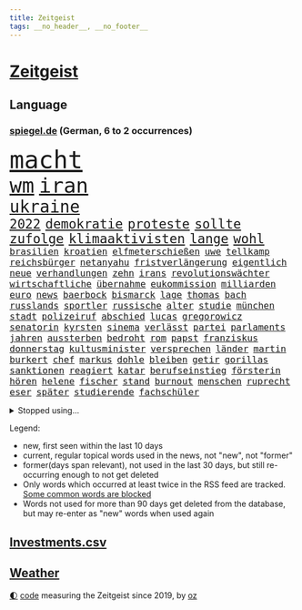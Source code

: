 ```yaml
---
title: Zeitgeist
tags: __no_header__, __no_footer__
---
```


# [Zeitgeist](https://oliz.io/zeitgeist/)

## Language

<h3><a href="https://www.spiegel.de" target="_blank">spiegel.de</a> (German, 6 to 2 occurrences)</h3>
<p style="font-family:monospace">
<span style="font-size:32pt"><a href="news_links.html#macht" class="current">macht</a></span>
<br>
<span style="font-size:27pt"><a href="news_links.html#wm" class="current">wm</a></span>
<span style="font-size:27pt"><a href="news_links.html#iran" class="current">iran</a></span>
<br>
<span style="font-size:22pt"><a href="news_links.html#ukraine" class="current">ukraine</a></span>
<br>
<span style="font-size:17pt"><a href="news_links.html#2022" class="current">2022</a></span>
<span style="font-size:17pt"><a href="news_links.html#demokratie" class="current">demokratie</a></span>
<span style="font-size:17pt"><a href="news_links.html#proteste" class="current">proteste</a></span>
<span style="font-size:17pt"><a href="news_links.html#sollte" class="current">sollte</a></span>
<span style="font-size:17pt"><a href="news_links.html#zufolge" class="current">zufolge</a></span>
<span style="font-size:17pt"><a href="news_links.html#klimaaktivisten" class="current">klimaaktivisten</a></span>
<span style="font-size:17pt"><a href="news_links.html#lange" class="current">lange</a></span>
<span style="font-size:17pt"><a href="news_links.html#wohl" class="current">wohl</a></span>
<br>
<span style="font-size:12pt"><a href="news_links.html#brasilien" class="current">brasilien</a></span>
<span style="font-size:12pt"><a href="news_links.html#kroatien" class="current">kroatien</a></span>
<span style="font-size:12pt"><a href="news_links.html#elfmeterschießen" class="current">elfmeterschießen</a></span>
<span style="font-size:12pt"><a href="news_links.html#uwe" class="new">uwe</a></span>
<span style="font-size:12pt"><a href="news_links.html#tellkamp" class="new">tellkamp</a></span>
<span style="font-size:12pt"><a href="news_links.html#reichsbürger" class="new">reichsbürger</a></span>
<span style="font-size:12pt"><a href="news_links.html#netanyahu" class="current">netanyahu</a></span>
<span style="font-size:12pt"><a href="news_links.html#fristverlängerung" class="current">fristverlängerung</a></span>
<span style="font-size:12pt"><a href="news_links.html#eigentlich" class="current">eigentlich</a></span>
<span style="font-size:12pt"><a href="news_links.html#neue" class="current">neue</a></span>
<span style="font-size:12pt"><a href="news_links.html#verhandlungen" class="current">verhandlungen</a></span>
<span style="font-size:12pt"><a href="news_links.html#zehn" class="current">zehn</a></span>
<span style="font-size:12pt"><a href="news_links.html#irans" class="current">irans</a></span>
<span style="font-size:12pt"><a href="news_links.html#revolutionswächter" class="new">revolutionswächter</a></span>
<span style="font-size:12pt"><a href="news_links.html#wirtschaftliche" class="current">wirtschaftliche</a></span>
<span style="font-size:12pt"><a href="news_links.html#übernahme" class="current">übernahme</a></span>
<span style="font-size:12pt"><a href="news_links.html#eukommission" class="current">eukommission</a></span>
<span style="font-size:12pt"><a href="news_links.html#milliarden" class="current">milliarden</a></span>
<span style="font-size:12pt"><a href="news_links.html#euro" class="current">euro</a></span>
<span style="font-size:12pt"><a href="news_links.html#news" class="current">news</a></span>
<span style="font-size:12pt"><a href="news_links.html#baerbock" class="current">baerbock</a></span>
<span style="font-size:12pt"><a href="news_links.html#bismarck" class="new">bismarck</a></span>
<span style="font-size:12pt"><a href="news_links.html#lage" class="current">lage</a></span>
<span style="font-size:12pt"><a href="news_links.html#thomas" class="current">thomas</a></span>
<span style="font-size:12pt"><a href="news_links.html#bach" class="current">bach</a></span>
<span style="font-size:12pt"><a href="news_links.html#russlands" class="current">russlands</a></span>
<span style="font-size:12pt"><a href="news_links.html#sportler" class="current">sportler</a></span>
<span style="font-size:12pt"><a href="news_links.html#russische" class="current">russische</a></span>
<span style="font-size:12pt"><a href="news_links.html#alter" class="current">alter</a></span>
<span style="font-size:12pt"><a href="news_links.html#studie" class="current">studie</a></span>
<span style="font-size:12pt"><a href="news_links.html#münchen" class="current">münchen</a></span>
<span style="font-size:12pt"><a href="news_links.html#stadt" class="current">stadt</a></span>
<span style="font-size:12pt"><a href="news_links.html#polizeiruf" class="current">polizeiruf</a></span>
<span style="font-size:12pt"><a href="news_links.html#abschied" class="current">abschied</a></span>
<span style="font-size:12pt"><a href="news_links.html#lucas" class="current">lucas</a></span>
<span style="font-size:12pt"><a href="news_links.html#gregorowicz" class="new">gregorowicz</a></span>
<span style="font-size:12pt"><a href="news_links.html#senatorin" class="new">senatorin</a></span>
<span style="font-size:12pt"><a href="news_links.html#kyrsten" class="new">kyrsten</a></span>
<span style="font-size:12pt"><a href="news_links.html#sinema" class="new">sinema</a></span>
<span style="font-size:12pt"><a href="news_links.html#verlässt" class="current">verlässt</a></span>
<span style="font-size:12pt"><a href="news_links.html#partei" class="current">partei</a></span>
<span style="font-size:12pt"><a href="news_links.html#parlaments" class="current">parlaments</a></span>
<span style="font-size:12pt"><a href="news_links.html#jahren" class="current">jahren</a></span>
<span style="font-size:12pt"><a href="news_links.html#aussterben" class="current">aussterben</a></span>
<span style="font-size:12pt"><a href="news_links.html#bedroht" class="current">bedroht</a></span>
<span style="font-size:12pt"><a href="news_links.html#rom" class="current">rom</a></span>
<span style="font-size:12pt"><a href="news_links.html#papst" class="current">papst</a></span>
<span style="font-size:12pt"><a href="news_links.html#franziskus" class="current">franziskus</a></span>
<span style="font-size:12pt"><a href="news_links.html#donnerstag" class="current">donnerstag</a></span>
<span style="font-size:12pt"><a href="news_links.html#kultusminister" class="current">kultusminister</a></span>
<span style="font-size:12pt"><a href="news_links.html#versprechen" class="current">versprechen</a></span>
<span style="font-size:12pt"><a href="news_links.html#länder" class="current">länder</a></span>
<span style="font-size:12pt"><a href="news_links.html#martin" class="current">martin</a></span>
<span style="font-size:12pt"><a href="news_links.html#burkert" class="new">burkert</a></span>
<span style="font-size:12pt"><a href="news_links.html#chef" class="current">chef</a></span>
<span style="font-size:12pt"><a href="news_links.html#markus" class="current">markus</a></span>
<span style="font-size:12pt"><a href="news_links.html#dohle" class="new">dohle</a></span>
<span style="font-size:12pt"><a href="news_links.html#bleiben" class="current">bleiben</a></span>
<span style="font-size:12pt"><a href="news_links.html#getir" class="current">getir</a></span>
<span style="font-size:12pt"><a href="news_links.html#gorillas" class="current">gorillas</a></span>
<span style="font-size:12pt"><a href="news_links.html#sanktionen" class="current">sanktionen</a></span>
<span style="font-size:12pt"><a href="news_links.html#reagiert" class="current">reagiert</a></span>
<span style="font-size:12pt"><a href="news_links.html#katar" class="current">katar</a></span>
<span style="font-size:12pt"><a href="news_links.html#berufseinstieg" class="new">berufseinstieg</a></span>
<span style="font-size:12pt"><a href="news_links.html#försterin" class="new">försterin</a></span>
<span style="font-size:12pt"><a href="news_links.html#hören" class="current">hören</a></span>
<span style="font-size:12pt"><a href="news_links.html#helene" class="new">helene</a></span>
<span style="font-size:12pt"><a href="news_links.html#fischer" class="current">fischer</a></span>
<span style="font-size:12pt"><a href="news_links.html#stand" class="current">stand</a></span>
<span style="font-size:12pt"><a href="news_links.html#burnout" class="new">burnout</a></span>
<span style="font-size:12pt"><a href="news_links.html#menschen" class="current">menschen</a></span>
<span style="font-size:12pt"><a href="news_links.html#ruprecht" class="new">ruprecht</a></span>
<span style="font-size:12pt"><a href="news_links.html#eser" class="new">eser</a></span>
<span style="font-size:12pt"><a href="news_links.html#später" class="current">später</a></span>
<span style="font-size:12pt"><a href="news_links.html#studierende" class="current">studierende</a></span>
<span style="font-size:12pt"><a href="news_links.html#fachschüler" class="new">fachschüler</a></span>
</p>
<details>
<summary>Stopped using...</summary>
<p class="former" style="font-size:12pt">
ermordet(778) generalsekretär(778) 100000(777) bayer(777) leverkusen(777) magdeburg(777) drama(776) meinung(776) angeordnet(775) befindet(775) lisa(775) smartphone(775) unrecht(775) 2017(774) 37(774) positiv(774) st(774) verhaftet(774) versorgt(774) vorliegt(774) you(774) champions(773) christoph(773) coronainfektion(773) facebook(773) froh(773) inter(773) mailand(773) mittelmeer(773) rassistische(773) strengere(773) 2015(772) asche(772) beschimpft(772) bmw(772) bruder(772) carsten(772) getan(772) material(772) oberbürgermeister(772) parteichef(772) regierungschefs(772) vergangene(772) verluste(772) bsc(771) dachte(771) einstieg(771) gebaut(771) gestrichen(771) jüngeren(771) lust(771) musiker(771) regen(771) spanischen(771) strand(771) suspendiert(771) veranstaltung(771) verurteilte(771) aufstieg(770) berichterstattung(770) coronaausbruch(770) fdpchef(770) konzerne(770) litauen(770) nürnberg(770) organisationen(770) schlechten(770) signal(770) stich(770) tweet(770) vereinten(770) weitet(770) abstand(769) anschläge(769) berühmt(769) experte(769) jedem(769) keller(769) quarantäne(769) standen(769) versprach(769) beweisen(768) coronabeschränkungen(768) endspiel(768) nutzte(768) tausenden(768) wirtschaftsministerium(768) endete(767) milde(767) trainieren(767) trauer(767) unterwegs(767) zuge(767) ausschuss(766) crash(766) digitalen(766) feier(766) lastwagen(766) militärs(766) rtl(766) schriftstellerin(766) sendet(766) triumph(766) tötet(766) ausflug(765) außer(765) größer(765) menschenleben(765) möglichen(765) mütter(765) wohnen(765) ausreichend(764) hubertus(764) wütend(764) 45(763) 600(763) aufgegeben(763) autoindustrie(763) beteiligung(763) durchsuchungen(763) mode(763) sichergestellt(763) tatverdächtigen(763) zwischenzeitlich(763) bolsonaro(762) jedenfalls(762) missbraucht(762) stieg(762) 96(761) frust(761) frachter(760) mehrfach(760) nachfrage(760) regiert(760) wirtschaftlichen(760) arabische(759) jair(759) trafen(759) dar(757) gesamten(757) haaland(757) aktie(756) mieten(756) 1500(755) gemeinsames(755) konkrete(755) mecklenburgvorpommern(755) provokation(755) marsch(754) erfolgreichsten(753) geprägt(753) le(753) loswerden(753) motor(753) schrecken(753) eigenem(752) erderwärmung(752) vorgelegt(751) bestmarke(750) sichert(749) detail(748) offenbart(748) erwachsene(747) beschlagnahmt(746) erschießt(746) legende(746) gesichert(745) politikerin(745) angehörige(743) vorwürfen(742) katja(738) katharina(736) sarah(729) konzert(726) tuchel(726) veränderungen(726) eingeräumt(722) marine(711) cdu/csu(710) tolle(710) rückte(709) gelangen(707) ärmelkanal(701) rekorde(695) glasgow(670) höheres(670) räumte(665) karriereende(654) chile(636) elfjährigen(614) gregor(604) investor(602) belgische(600) abgestürzt(599) blut(595) joseph(590) reichtum(565) fußballstar(564) holz(558) besonderes(555) 25jährige(550) genossen(548) 83(539) benzinpreise(529) zusammenarbeiten(528) court(526) supreme(526) bürgern(523) stehe(519) sammelt(518) unseres(512) urteilte(512) drohenden(510) schrumpft(508) astronomen(503) 9(496) warnungen(495) vierjährige(494) verurteilung(492) dominieren(485) ermordung(485) karrierecoach(483) landsleute(480) las(480) vegas(480) erfolglos(474) erscheint(473) höchstwert(465) unterdrückung(465) exil(459) aufträge(456) erling(454) ali(453) inneren(451) liebsten(449) anhängern(448) bedürftige(447) börsen(445) bombe(443) world(442) angestellten(438) kritischen(436) integration(433) pauli(433) dringen(430) gefiel(430) minderheiten(430) tiger(423) großbank(420) militärmanöver(419) südkoreas(416) inhaftierte(415) vorsitz(410) amtskollegen(407) siebten(406) spiegelrecherchen(403) annulliert(402) arbeitslosen(398) volksverhetzung(397) studenten(396) betrunken(395) messenger(394) osteuropa(393) ampelparteien(389) lädt(387) aaron(386) bremens(385) geheimdienste(385) überrollt(385) fotografin(380) anfangen(379) fahndet(379) ausgeben(370) trip(365) dutzenden(360) bundesfinanzminister(358) khan(357) explodieren(353) piloten(353) martina(351) tauschen(349) sportliche(348) beschossen(347) arbeitsminister(343) oligarchen(342) ezb(340) überlebten(340) staatsbürger(339) senden(334) oscars(333) personalnot(333) ersatz(329) weltbekannt(327) propaganda(326) jeweils(325) heikel(324) landsmann(322) weiten(320) vorm(315) krebs(313) meere(313) wild(312) lebenshaltungskosten(311) überwachung(311) geplatzt(309) wettkampf(309) teppich(302) kasachstan(301) sony(301) lagern(299) algerien(296) provozierte(296) klingen(295) bestürzt(294) fremd(293) filmemacher(292) frankfurts(291) konsumenten(291) massenmord(289) gastbeitrag(288) iga(286) świątek(286) homosexualität(285) rüstungskonzern(285) fehlverhalten(283) marc(283) schlacht(282) anziehen(277) hausdurchsuchung(276) gründlich(274) außergewöhnlich(272) begleiten(271) parlamentswahl(271) rené(271) antisemitismusvorwürfe(270) barack(269) spdchef(269) abbau(267) ahnung(267) tui(266) zugenommen(265) umzusetzen(264) indischen(261) unmittelbar(261) bevorstehende(259) fluss(259) gegendemonstranten(259) inakzeptable(259) lücken(259) bulli(258) verspätet(258) messerangriff(252) freizeitpark(250) russisch(249) anpassung(248) starkregen(248) zugriff(248) zügig(247) charkiw(246) hauptdarsteller(246) jochen(246) kurse(246) künstlerin(246) eigentor(245) flüchten(245) zugegeben(245) absichtlich(243) entlastungspaket(243) tenniskarriere(243) institutionen(241) irina(240) dilemma(239) einrichtung(239) oligarch(239) villen(239) unfällen(238) begrenzt(235) jünger(235) ergab(233) coronalockdowns(231) glaube(231) slowenien(231) sizilien(230) wall(229) kalt(227) minimal(224) diagnostiziert(223) durchsuchen(222) neuerdings(222) rivalen(222) antisemitische(220) lukas(220) vortag(219) schwarzes(218) ernste(216) geheimdienstinformationen(216) öpnv(216) entsprechend(214) privathaushalte(212) zugänglich(211) schlechtem(210) franken(209) iaea(205) traditionen(205) moskwa(204) qualifying(204) aufeinander(202) note(200) bundeskanzlers(199) exregierungschef(199) gekürzt(199) regieren(199) panzerlieferungen(198) pogba(197) unglücks(197) ausfuhren(195) errichten(195) absteiger(194) appellieren(194) hindernisse(194) verdrängen(194) eingesperrt(192) ancelotti(191) carlo(191) zusehends(191) basketball(188) mobbing(188) netzagenturchef(188) steuerhinterziehung(188) birgt(186) homosexuelle(183) gegenoffensive(182) klimakatastrophe(182) potenzial(181) tankstelle(181) wehrte(181) hauptrolle(179) ibiza(179) brennen(177) brennende(177) reporterin(177) chinesischer(176) klimaschädlichen(176) fahndung(174) geradezu(174) straßenverkehr(174) umwelthilfe(173) verbrennungsmotor(173) leipzigs(171) tiefer(171) heimspiel(170) kommissarin(170) vollgas(170) 37jährige(168) ausgesucht(168) irgendwo(168) exfreund(167) angestrebten(166) befeuert(166) feldmann(166) saisonbeginn(166) gegnerin(165) luka(165) matchwinner(164) 180(163) hundertjährige(161) madrids(161) gamechanger(160) maschine(160) miss(160) mitgeteilt(160) valley(159) frisur(158) profi(158) darja(157) geschrumpft(157) notaufnahme(157) tagsüber(157) verfügen(157) überflutungen(157) fahrgäste(156) jährliche(156) massenpanik(156) kommunistischen(155) panama(155) fehlstart(154) verkündung(154) großartige(153) obendrein(153) pitt(153) sara(153) gouverneurin(152) schrumpfen(152) angepasst(151) statthalter(151) dänemarks(150) verunglückten(150) ekel(149) familienmitglieder(149) kostenlose(148) momenten(148) midlifekolumne(147) usmodel(147) wanderer(147) gesichtern(146) instrument(146) matthew(146) blatt(145) diplomatisches(144) dramatische(143) fragwürdig(143) fühlten(143) heide(143) schreibtisch(143) stille(143) anstehende(142) einbringen(142) spdchefin(142) 1974(141) heißer(141) pochen(141) abschwung(140) regionale(140) untätigkeit(140) vorantreiben(140) wellbrock(140) ankam(139) expertenrat(139) begegnen(138) oldenburg(138) übergewinne(138) berüchtigte(137) grimm(136) indigenen(136) schwächelt(136) veronika(136) wuchs(136) atomkraftwerken(135) 30jähriger(134) forschen(134) teuersten(134) dorfes(133) kontroversen(133) uneins(133) vulkanausbruch(133) albtraum(132) errichtet(132) autokrat(131) grundstein(131) urlauber(131) brillen(130) drogendealer(130) asteroiden(129) festkleben(129) reaktoren(129) warnten(129) zugezogen(129) nachbarstaaten(128) ernannte(127) gescheiterten(127) agierte(126) fremder(126) sparmaßnahmen(126) aberkannt(125) gruppenphase(125) juristisches(125) kostspielig(125) churchill(124) erwartete(124) mächtigste(124) stadtwerke(124) lohnerhöhungen(123) 17jähriger(122) erdatmosphäre(122) gefangener(122) unterkünfte(122) verwarnt(122) gruß(121) klausmichael(121) anfechten(120) kohlekraftwerk(120) vordergrund(119) 151(118) kurzfristige(118) gesichter(117) plane(117) giftiger(116) heimischen(116) heizkosten(116) unterbricht(116) abitur(115) hakenkreuze(115) katastrophen(114) atmen(113) entschlossen(113) jahn(113) vincent(113) gefängnissen(112) gerufen(112) neueste(112) stichelt(112) wmpunkte(112) zweitgrößte(112) gesprächsbereit(111) stationiert(110) garcia(109) neukölln(109) unterkunft(109) back(108) cdugeneralsekretär(108) geschmolzen(108) schlechteste(108) delegation(107) koma(107) staatsschutz(107) brennstoff(106) britischem(106) ellen(106) hinterfragen(106) kilowattstunde(106) pyrenäen(106) bildband(105) gegenseite(105) hinterland(105) umweltaktivisten(105) gaskunden(104) laden(104) militärhilfen(104) sperren(104) umgehend(104) berechnungen(103) glätten(103) volksheld(101) pulverisiert(100) beseitigt(99) business(99) europameisterschaft(99) präsidentenberater(99) tipp(99) 29jähriger(98) extremisten(98) reggae(98) saniert(98) treffern(98) elefanten(97) erwachsen(97) durchschnittlich(96) abzufedern(95) fremde(95) nationalsozialisten(95) rundfunk(95) toiletten(95) 1993(94) alfons(94) falten(94) frühjahr(94) lernten(94) meiler(94) steuererklärung(94) vernichtend(94) bros(93) harmlos(93) kooperiert(92) schuhbeck(92) tv+(92) usspitzenpolitikerin(92) amazons(91) atommeiler(91) buchstäblich(91) gekrönt(91) getreidefrachter(91) kiez(91) nix(91) omar(91) wunderbar(91) 05(90) 1300(90) footballstar(90) geschäftspraktiken(90) herzustellen(90) patrouillieren(90) rundfunks(90) späte(90) derzeitigen(89) atomkraftwerk(88) gewaschen(88) heilung(88) inflationsgeplagten(88) kernphysiker(88) schreckt(88) sternen(88) ausliefern(87) erbkrankheit(87) klettert(87) sortiert(87) wildes(87) wohnwagen(87) abgekupfert(86) aufsicht(86) tabellenführung(86) tagesordnung(86) fotoapp(85) k(85) sendeanstalten(85) torwartfehler(85) verkehrsverbund(85) vierjähriges(85) 4500(84) einzigartig(84) kobel(84) migrantenboot(84) rechtspopulistischen(84) russlandukrainenews(84) steuerunterlagen(84) verdonnert(84) verfallen(84) antónio(83) buhrow(83) dosen(83) geborene(83) krisenmodus(83) rowling(83) beauftragte(82) biografie(82) kreative(82) teuerste(82) verifizieren(82) extremismus(81) fischsterben(81) identifizierten(81) lawrence(81) schiffsverkehrs(81) traumatische(81) verstöße(81) rihanna(80) rihannas(80) sympathien(80) toronto(80) bevorzugen(79) biologischen(79) durchgang(79) lula(79) mannschaften(79) symbolen(79) veraltete(79) boni(78) brasilienwahl(78) deckelung(78) schließung(78) strategen(78) tagelang(78) wüstefeld(78) ansteckend(77) evamaria(77) gesteigert(77) grenzfluss(77) philips(77) sieglos(77) tefal(77) traurigen(77) verschwörungstheoretiker(77) antisemitisch(76) bauhaus(76) betonte(76) brigitte(76) führungsrolle(76) gaspreisdeckel(76) kollektive(76) schärfe(76) verschaffte(76) veruntreut(76) wiederholten(76) yoga(76) abnehmer(75) benko(75) energiepolitik(75) preisbremse(75) sprachlos(75) talente(75) verifizierung(75) spionage(74) täuschte(74) berühmtem(73) geburtenrate(73) rätseln(73) tonne(73) brooklyn(72) flüchtlingsunterkunft(72) god(72) marschflugkörper(72) nets(72) wunde(72) durchhalten(71) indianapolis(71) scheidung(71) kertschbrücke(70) maximal(70) mitspracherecht(70) unterzahl(70) vormachen(70) überflügelt(70) austragung(69) behzad(69) nbastar(69) nobelpreisträger(69) plädoyer(69) trolle(69) uhren(69) abgase(68) ausmacht(68) blogger(68) ehre(68) eingesetzte(68) geklappt(68) lobbyverband(68) speichert(68) zurückgerufen(68) ausgenutzt(67) conference(67) dates(67) dončić(67) einkassiert(67) greta(67) leslie(67) tonga(67) 69jährige(66) gruselig(66) heikler(66) jk(66) schutt(66) bulgarien(65) bundesnetzagenturchef(65) erfolgen(65) schwestern(65) wechseljahre(65) badenwürttembergischen(64) gegeneinander(64) gesetzten(64) kanzelt(64) ndr(64) teilnehmern(64) fußballnationalspieler(63) geweint(63) klimaschutzsofortprogramm(63) modernes(63) national(63) nio(63) offerte(63) schief(63) seilwinde(63) simuliert(63) treibhausgasen(63) öllecks(63) aufgehalten(62) caroline(62) entbindung(62) ernüchternd(62) jansen(62) praktisch(62) werkstatt(62) überfährt(62) 1400(61) bayernstars(61) befestigten(61) hells(61) rausgeworfen(61) diskutierten(60) neunjähriger(60) touren(60) fehlgeburten(59) gefehlt(59) massagen(59) nbaprofi(59) panikattacke(59) beifahrerin(58) einkaufstour(58) elfjähriges(58) ey(58) hassan(58) meeresboden(58) mintzlaff(58) pflichten(58) schnürt(58) spitzer(58) 650000(57) bkafahnder(57) haaspilot(57) nachrichtendienste(57) potter(57) silicon(57) sträubt(57) unterbrochen(57) 1971(56) angesehen(56) anschuldigung(56) dauerkrise(56) mittelstand(56) rettungsschirm(56) schutzmacht(56) sprangen(56) stützt(56) ansbach(55) eidgenössische(54) exklub(54) hessischen(54) kleinste(54) schreibkraft(54) usgeschichte(54) verdeutlicht(54) 217(53) buhlen(53) geldpolitik(53) hall(53) memoiren(53) philippinische(53) rams(53) spiegelreport(53) symbolfigur(53) wählt(53) wärmste(53) 1922(52) beifahrer(52) bestrafung(52) brennholz(52) dokumentieren(52) ersparnisse(52) geklaut(52) sauber(52) touchdowns(52) antrieb(51) autokraten(51) erschöpft(51) verglichen(51) womit(51) abwahl(50) erpresst(50) legendär(50) verstaatlichung(50) vielmehr(50) wahlergebnis(50) watch(50) eingestrichen(49) exzellente(49) flatrate(49) monaco(49) moukoko(49) postet(49) steven(49) youssoufa(49) álvarez(49) alischer(48) arroganz(48) frühling(48) inspiriert(48) nebel(48) staatsoberhäupter(48) usmanow(48) wdrintendant(48) amini(47) handball(47) hütte(47) langes(47) mahsa(47) massiver(47) sozialdemokratische(47) 787(46) bundespartei(46) kriegsdienst(46) krisenstimmung(46) nbasuperstar(46) putinvertrauten(46) anschluss(45) asteroid(45) fälschlicherweise(45) großunternehmen(45) grundschulkinder(45) holzofen(45) silva(45) elektronische(44) standard(44) distanzierte(43) gaslieferstopps(43) häuschen(43) lebenszufriedenheit(43) thesen(43) wohlbefinden(43) andernfalls(42) continental(42) flugzeugabsturz(42) jewgeni(42) kanzlerbesuch(42) prigoschin(42) sofia(42) t72panzer(42) abrupt(41) eröffnete(41) gesungen(41) mögen(41) pen(41) people(41) spezialeinheit(41) guttenberg(40) karltheodor(40) sanierung(40) wale(40) wmchancen(40) zenit(40) zurückgestellt(40) überfahren(40) 300000(39) dramatisches(39) eitelkeit(39) expeditionen(39) fußballstadion(39) landstriche(39) mad(39) podolski(39) raketentests(39) schaute(39) wahnsinnig(39) benito(38) energetische(38) erkrankter(38) grundsicherung(38) heizperiode(38) klamotten(38) mediator(38) mussolini(38) volksabstimmung(38) weltbank(38) bulgarischen(37) hadid(37) kampagnen(37) nova(37) schlichtes(37) verhelfen(37) werbekunden(37) haushalten(36) nike(36) rallye(36) rascher(36) thunberg(36) wahlsieg(36) übergewicht(36) überheblichkeit(36) auszeichnung(35) gaspreises(35) kunstflieger(35) regierungsmitglied(35) 30führung(34) abgelegenen(34) bergen(34) kaiserin(34) massenweise(34) gigi(33) goncourt(33) nachkommen(33) schubsen(33) ungeborenes(33) alarmstimmung(32) bahngleisen(32) baseball(32) bolsonaros(32) gegenstände(32) homerun(32) provokationen(32) rasmussen(32) byd(31) liest(31) mauer(31) pilze(31) reizthemen(31) spannende(31) vogelarten(31) vorziehen(31) abgeriegelt(30) mordverdacht(30) a1(29) autohersteller(29) baustellen(29) björn(29) fangen(29) gewählte(29) höcke(29) photoshop(29) saubere(29) toskana(29) captain(28) desinformation(28) erarbeitet(28) kopfschmerzen(28) künstlicher(28) li(28) mama(28) mats(28) puerto(28) rico(28) rücklagen(28) rückstand(28) abgeraten(27) rotgrün(27) semester(27) sprühen(27) titanic(27) ubs(27) horten(26) memes(26) sauer(26) series(26) wohngebäude(26) bdi(25) bedingt(25) kimmel(25) optionen(25) siebzigerjahre(25) vergibt(25) autozulieferer(24) britin(24) bundesforschungsministerin(24) energiepreisbremse(24) mitteilung(24) mund(24) startschuss(24) tafeln(24) basiert(23) hunt(23) intensivmediziner(23) jeremy(23) karagiannidis(23) mediengruppe(23) sauerland(23) tropensturm(23) zitierte(23) blank(22) entdecker(22) inspektionen(22) mine(22) neuerliche(22) andresen(21) klopps(21) pool(21) rasmus(21) schlüpft(21) wahlerfolg(21) wochenbeginn(21) augenzeugen(20) daei(20) lsd(20) lügt(20) spitzenspiel(20) zentraler(20) egoismus(19) erschütternde(19) ideologischen(19) jamaikaner(19) reinhard(19) werning(19) zwielichtige(19) alarmbereitschaft(18) befreiungsschlag(18) cheftrainer(18) familienalltag(18) gigantischer(18) mittels(18) novum(18) anspielung(17) ausgestiegen(17) gags(17) mitarbeitern(17) sprengkraft(17) südukrainische(17) fusion(16) regierungsgegner(16) staatsoper(16) sticker(16) sünden(16) verachtet(16) verunstaltet(16) alive(15) baukosten(15) beäugt(15) cannabislegalisierung(15) greenwashing(15) hochwertiges(15) human(15) interessanten(15) missbrauchsopfer(15) möglichkeit(15) rights(15) stünden(15) tabellenende(15) tvbox(15) cosco(14) falschparken(14) hochzeiten(14) personalien(14) buchmesse(13) doug(13) henning(13) mastriano(13) mitarbeiterinnen(13) braverman(12) diversität(12) initiativen(12) menschenrechtsorganisation(12) sirenen(12) suella(12) zwischenruf(12) befürchtungen(11) danken(11) redbullchef(11) schmutzigen(11)
</p>
</details>
<p>Legend:
<ul>
<li><span class="new">new</span>, first seen within the last 10 days</li>
<li><span class="current">current</span>, regular topical words used in the news, not "new", not "former"</li>
<li><span class="former">former(days span relevant)</span>, not used in the last 30 days, but still re-occurring enough to not get deleted</li>
<li>Only words which occurred at least twice in the RSS feed are tracked. <a href="language/filters.py">Some common words are blocked</a></li>
<li>Words not used for more than 90 days get deleted from the database, but may re-enter as "new" words when used again</li>
</ul>
</p>

## [Investments](investments.html)[.csv](investments.csv)

## [Weather](weather.html)

<footer>
<a href="javascript:toggleTheme()" class="nav">🌓</a>
<a href="https://github.com/ooz/zeitgeist">code</a> measuring the Zeitgeist since 2019, by <a href="https://oliz.io">oz</a>
</footer>
